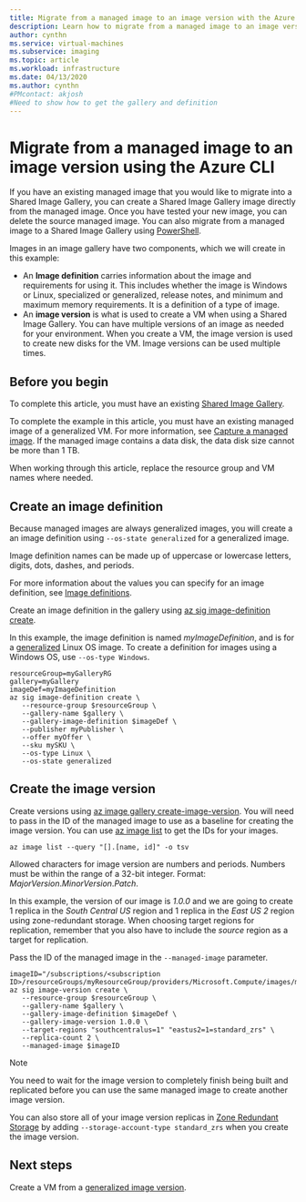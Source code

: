 ```yaml
---
title: Migrate from a managed image to an image version with the Azure CLI 
description: Learn how to migrate from a managed image to an image version in a Shared Image Gallery using the Azure CLI.
author: cynthn
ms.service: virtual-machines
ms.subservice: imaging
ms.topic: article
ms.workload: infrastructure
ms.date: 04/13/2020
ms.author: cynthn
#PMcontact: akjosh
#Need to show how to get the gallery and definition
---
```


# Migrate from a managed image to an image version using the Azure CLI
If you have an existing managed image that you would like to migrate into a Shared Image Gallery, you can create a Shared Image Gallery image directly from the managed image. Once you have tested your new image, you can delete the source managed image. You can also migrate from a managed image to a Shared Image Gallery using [PowerShell](image-version-managed-image-powershell.md).

Images in an image gallery have two components, which we will create in this example:
- An **Image definition** carries information about the image and requirements for using it. This includes whether the image is Windows or Linux, specialized or generalized, release notes, and minimum and maximum memory requirements. It is a definition of a type of image. 
- An **image version** is what is used to create a VM when using a Shared Image Gallery. You can have multiple versions of an image as needed for your environment. When you create a VM, the image version is used to create new disks for the VM. Image versions can be used multiple times.


## Before you begin

To complete this article, you must have an existing [Shared Image Gallery](shared-images-cli.md). 

To complete the example in this article, you must have an existing managed image of a generalized VM. For more information, see [Capture a managed image](./linux/capture-image.md). If the managed image contains a data disk, the data disk size cannot be more than 1 TB.

When working through this article, replace the resource group and VM names where needed.



## Create an image definition

Because managed images are always generalized images, you will create a an image definition using `--os-state generalized` for a generalized image.

Image definition names can be made up of uppercase or lowercase letters, digits, dots, dashes, and periods. 

For more information about the values you can specify for an image definition, see [Image definitions](https://docs.microsoft.com/azure/virtual-machines/linux/shared-image-galleries#image-definitions).

Create an image definition in the gallery using [az sig image-definition create](/cli/azure/sig/image-definition#az-sig-image-definition-create).

In this example, the image definition is named *myImageDefinition*, and is for a [generalized](./linux/shared-image-galleries.md#generalized-and-specialized-images) Linux OS image. To create a definition for images using a Windows OS, use `--os-type Windows`. 

```azurecli-interactive 
resourceGroup=myGalleryRG
gallery=myGallery
imageDef=myImageDefinition
az sig image-definition create \
   --resource-group $resourceGroup \
   --gallery-name $gallery \
   --gallery-image-definition $imageDef \
   --publisher myPublisher \
   --offer myOffer \
   --sku mySKU \
   --os-type Linux \
   --os-state generalized
```


## Create the image version

Create versions using [az image gallery create-image-version](/cli/azure/sig/image-version#az-sig-image-version-create). You will need to pass in the ID of the managed image to use as a baseline for creating the image version. You can use [az image list](/cli/azure/image?view#az-image-list) to get the IDs for your images. 

```azurecli-interactive
az image list --query "[].[name, id]" -o tsv
```

Allowed characters for image version are numbers and periods. Numbers must be within the range of a 32-bit integer. Format: *MajorVersion*.*MinorVersion*.*Patch*.

In this example, the version of our image is *1.0.0* and we are going to create 1 replica in the *South Central US* region and 1 replica in the *East US 2* region using zone-redundant storage. When choosing target regions for replication, remember that you also have to include the *source* region as a target for replication.

Pass the ID of the managed image in the `--managed-image` parameter.


```azurecli-interactive 
imageID="/subscriptions/<subscription ID>/resourceGroups/myResourceGroup/providers/Microsoft.Compute/images/myImage"
az sig image-version create \
   --resource-group $resourceGroup \
   --gallery-name $gallery \
   --gallery-image-definition $imageDef \
   --gallery-image-version 1.0.0 \
   --target-regions "southcentralus=1" "eastus2=1=standard_zrs" \
   --replica-count 2 \
   --managed-image $imageID
```

> [!NOTE]
> You need to wait for the image version to completely finish being built and replicated before you can use the same managed image to create another image version.
>
> You can also store all of your image version replicas in [Zone Redundant Storage](https://docs.microsoft.com/azure/storage/common/storage-redundancy-zrs) by adding `--storage-account-type standard_zrs` when you create the image version.
>

## Next steps

Create a VM from a [generalized image version](vm-generalized-image-version-cli.md).